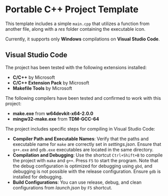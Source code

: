 # Portable C++ Project Template

This template includes a simple `main.cpp` that utilizes a function from another file, along with a *res* folder containing the executable icon.

Currently, it supports only **Windows** compilations on **Visual Studio Code**.

## Visual Studio Code

The project has been tested with the following extensions installed:

- **C/C++** by Microsoft
- **C/C++ Extension Pack** by Microsoft
- **Makefile Tools** by Microsoft

The following compilers have been tested and confirmed to work with this project:

- **make.exe** from **w64devkit-x64-2.0.0**
- **mingw32-make.exe** from **TDM-GCC-64**

The project includes specific steps for compiling in Visual Studio Code:

- **Compiler Path and Executable Names**: Verify that the paths and executable name for `make` are correctly set in *settings.json*. Ensure that `g++.exe` and `gdb.exe` executables are located in the same directory.
- **Compilation and Debugging**: Use the shortcut `Ctrl+Shift+B` to compile the project with `make` and `g++`. Press `F5` to start the program. Note that the debug configuration is optimized for debugging using `gbd`, and debugging is not possible with the release configuration. Ensure `gdb` is installed for debugging.
- **Build Configurations**: You can use release, debug, and clean configurations from *launch.json* by `F5` shortcut.